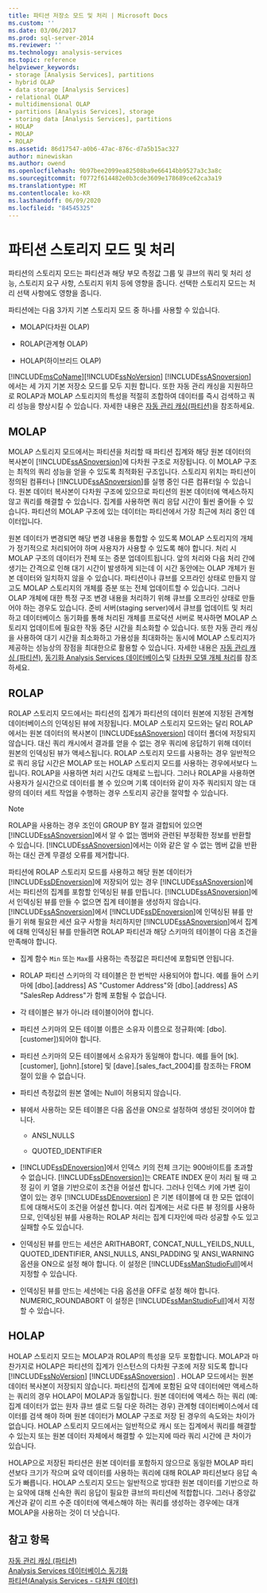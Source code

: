 ```yaml
---
title: 파티션 저장소 모드 및 처리 | Microsoft Docs
ms.custom: ''
ms.date: 03/06/2017
ms.prod: sql-server-2014
ms.reviewer: ''
ms.technology: analysis-services
ms.topic: reference
helpviewer_keywords:
- storage [Analysis Services], partitions
- hybrid OLAP
- data storage [Analysis Services]
- relational OLAP
- multidimensional OLAP
- partitions [Analysis Services], storage
- storing data [Analysis Services], partitions
- HOLAP
- MOLAP
- ROLAP
ms.assetid: 86d17547-a0b6-47ac-876c-d7a5b15ac327
author: minewiskan
ms.author: owend
ms.openlocfilehash: 9b97bee2099ea82508ba9e66414bb9527a3c3a8c
ms.sourcegitcommit: f0772f614482e0b3cde3609e178689ce62ca3a19
ms.translationtype: MT
ms.contentlocale: ko-KR
ms.lasthandoff: 06/09/2020
ms.locfileid: "84545325"
---
```

# <a name="partition-storage-modes-and-processing"></a>파티션 스토리지 모드 및 처리
  파티션의 스토리지 모드는 파티션과 해당 부모 측정값 그룹 및 큐브의 쿼리 및 처리 성능, 스토리지 요구 사항, 스토리지 위치 등에 영향을 줍니다. 선택한 스토리지 모드는 처리 선택 사항에도 영향을 줍니다.  
  
 파티션에는 다음 3가지 기본 스토리지 모드 중 하나를 사용할 수 있습니다.  
  
-   MOLAP(다차원 OLAP)  
  
-   ROLAP(관계형 OLAP)  
  
-   HOLAP(하이브리드 OLAP)  
  
 [!INCLUDE[msCoName](../../includes/msconame-md.md)][!INCLUDE[ssNoVersion](../../includes/ssnoversion-md.md)] [!INCLUDE[ssASnoversion](../../includes/ssasnoversion-md.md)] 에서는 세 가지 기본 저장소 모드를 모두 지원 합니다. 또한 자동 관리 캐싱을 지원하므로 ROLAP과 MOLAP 스토리지의 특성을 적절히 조합하여 데이터를 즉시 검색하고 쿼리 성능을 향상시킬 수 있습니다. 자세한 내용은 [자동 관리 캐싱&#40;파티션&#41;](partitions-proactive-caching.md)을 참조하세요.  
  
## <a name="molap"></a>MOLAP  
 MOLAP 스토리지 모드에서는 파티션을 처리할 때 파티션 집계와 해당 원본 데이터의 복사본이 [!INCLUDE[ssASnoversion](../../includes/ssasnoversion-md.md)]에 다차원 구조로 저장됩니다. 이 MOLAP 구조는 최적의 쿼리 성능을 얻을 수 있도록 최적화된 구조입니다. 스토리지 위치는 파티션이 정의된 컴퓨터나 [!INCLUDE[ssASnoversion](../../includes/ssasnoversion-md.md)]를 실행 중인 다른 컴퓨터일 수 있습니다. 원본 데이터 복사본이 다차원 구조에 있으므로 파티션의 원본 데이터에 액세스하지 않고 쿼리를 해결할 수 있습니다. 집계를 사용하면 쿼리 응답 시간이 훨씬 줄어들 수 있습니다. 파티션의 MOLAP 구조에 있는 데이터는 파티션에서 가장 최근에 처리 중인 데이터입니다.  
  
 원본 데이터가 변경되면 해당 변경 내용을 통합할 수 있도록 MOLAP 스토리지의 개체가 정기적으로 처리되어야 하며 사용자가 사용할 수 있도록 해야 합니다. 처리 시 MOLAP 구조의 데이터가 전체 또는 증분 업데이트됩니다. 앞의 처리와 다음 처리 간에 생기는 간격으로 인해 대기 시간이 발생하게 되는데 이 시간 동안에는 OLAP 개체가 원본 데이터와 일치하지 않을 수 있습니다. 파티션이나 큐브를 오프라인 상태로 만들지 않고도 MOLAP 스토리지의 개체를 증분 또는 전체 업데이트할 수 있습니다. 그러나 OLAP 개체에 대한 특정 구조 변경 내용을 처리하기 위해 큐브를 오프라인 상태로 만들어야 하는 경우도 있습니다. 준비 서버(staging server)에서 큐브를 업데이트 및 처리하고 데이터베이스 동기화를 통해 처리된 개체를 프로덕션 서버로 복사하면 MOLAP 스토리지 업데이트에 필요한 작동 중단 시간을 최소화할 수 있습니다. 또한 자동 관리 캐싱을 사용하여 대기 시간을 최소화하고 가용성을 최대화하는 동시에 MOLAP 스토리지가 제공하는 성능상의 장점을 최대한으로 활용할 수 있습니다. 자세한 내용은 [자동 관리 캐싱 &#40;파티션&#41;](partitions-proactive-caching.md), [동기화 Analysis Services 데이터베이스](../multidimensional-models/synchronize-analysis-services-databases.md)및 [다차원 모델 개체 처리](../multidimensional-models/processing-a-multidimensional-model-analysis-services.md)를 참조 하세요.  
  
## <a name="rolap"></a>ROLAP  
 ROLAP 스토리지 모드에서는 파티션의 집계가 파티션의 데이터 원본에 지정된 관계형 데이터베이스의 인덱싱된 뷰에 저장됩니다. MOLAP 스토리지 모드와는 달리 ROLAP에서는 원본 데이터의 복사본이 [!INCLUDE[ssASnoversion](../../includes/ssasnoversion-md.md)] 데이터 폴더에 저장되지 않습니다. 대신 쿼리 캐시에서 결과를 얻을 수 없는 경우 쿼리에 응답하기 위해 데이터 원본의 인덱싱된 뷰가 액세스됩니다. ROLAP 스토리지 모드를 사용하는 경우 일반적으로 쿼리 응답 시간은 MOLAP 또는 HOLAP 스토리지 모드를 사용하는 경우에서보다 느립니다. ROLAP을 사용하면 처리 시간도 대체로 느립니다. 그러나 ROLAP을 사용하면 사용자가 실시간으로 데이터를 볼 수 있으며 기록 데이터와 같이 자주 쿼리되지 않는 대량의 데이터 세트 작업을 수행하는 경우 스토리지 공간을 절약할 수 있습니다.  
  
> [!NOTE]  
>  ROLAP을 사용하는 경우 조인이 GROUP BY 절과 결합되어 있으면 [!INCLUDE[ssASnoversion](../../includes/ssasnoversion-md.md)]에서 알 수 없는 멤버와 관련된 부정확한 정보를 반환할 수 있습니다. [!INCLUDE[ssASnoversion](../../includes/ssasnoversion-md.md)]에서는 이와 같은 알 수 없는 멤버 값을 반환하는 대신 관계 무결성 오류를 제거합니다.  
  
 파티션에 ROLAP 스토리지 모드를 사용하고 해당 원본 데이터가 [!INCLUDE[ssDEnoversion](../../includes/ssdenoversion-md.md)]에 저장되어 있는 경우 [!INCLUDE[ssASnoversion](../../includes/ssasnoversion-md.md)]에서는 파티션의 집계를 포함할 인덱싱된 뷰를 만듭니다. [!INCLUDE[ssASnoversion](../../includes/ssasnoversion-md.md)]에서 인덱싱된 뷰를 만들 수 없으면 집계 테이블을 생성하지 않습니다. [!INCLUDE[ssASnoversion](../../includes/ssasnoversion-md.md)]에서 [!INCLUDE[ssDEnoversion](../../includes/ssdenoversion-md.md)]에 인덱싱된 뷰를 만들기 위해 필요한 세션 요구 사항을 처리하지만 [!INCLUDE[ssASnoversion](../../includes/ssasnoversion-md.md)]에서 집계에 대해 인덱싱된 뷰를 만들려면 ROLAP 파티션과 해당 스키마의 테이블이 다음 조건을 만족해야 합니다.  
  
-   집계 함수 `Min` 또는 `Max`를 사용하는 측정값은 파티션에 포함되면 안됩니다.  
  
-   ROLAP 파티션 스키마의 각 테이블은 한 번씩만 사용되어야 합니다. 예를 들어 스키마에 [dbo].[address] AS "Customer Address"와 [dbo].[address] AS "SalesRep Address"가 함께 포함될 수 없습니다.  
  
-   각 테이블은 뷰가 아니라 테이블이어야 합니다.  
  
-   파티션 스키마의 모든 테이블 이름은 소유자 이름으로 정규화(예: [dbo].[customer])되어야 합니다.  
  
-   파티션 스키마의 모든 테이블에서 소유자가 동일해야 합니다. 예를 들어 [tk].[customer], [john].[store] 및 [dave].[sales_fact_2004]를 참조하는 FROM 절이 있을 수 없습니다.  
  
-   파티션 측정값의 원본 열에는 Null이 허용되지 않습니다.  
  
-   뷰에서 사용하는 모든 테이블은 다음 옵션을 ON으로 설정하여 생성된 것이어야 합니다.  
  
    -   ANSI_NULLS  
  
    -   QUOTED_IDENTIFIER  
  
-   [!INCLUDE[ssDEnoversion](../../includes/ssdenoversion-md.md)]에서 인덱스 키의 전체 크기는 900바이트를 초과할 수 없습니다. [!INCLUDE[ssDEnoversion](../../includes/ssdenoversion-md.md)]는 CREATE INDEX 문이 처리 될 때 고정 길이 키 열을 기반으로이 조건을 어설션 합니다. 그러나 인덱스 키에 가변 길이 열이 있는 경우 [!INCLUDE[ssDEnoversion](../../includes/ssdenoversion-md.md)] 은 기본 테이블에 대 한 모든 업데이트에 대해서도이 조건을 어설션 합니다. 여러 집계에는 서로 다른 뷰 정의를 사용하므로, 인덱싱된 뷰를 사용하는 ROLAP 처리는 집계 디자인에 따라 성공할 수도 있고 실패할 수도 있습니다.  
  
-   인덱싱된 뷰를 만드는 세션은 ARITHABORT, CONCAT_NULL_YEILDS_NULL, QUOTED_IDENTIFIER, ANSI_NULLS, ANSI_PADDING 및 ANSI_WARNING 옵션을 ON으로 설정 해야 합니다. 이 설정은 [!INCLUDE[ssManStudioFull](../../includes/ssmanstudiofull-md.md)]에서 지정할 수 있습니다.  
  
-   인덱싱된 뷰를 만드는 세션에는 다음 옵션을 OFF로 설정 해야 합니다. NUMERIC_ROUNDABORT 이 설정은 [!INCLUDE[ssManStudioFull](../../includes/ssmanstudiofull-md.md)]에서 지정할 수 있습니다.  
  
## <a name="holap"></a>HOLAP  
 HOLAP 스토리지 모드는 MOLAP과 ROLAP의 특성을 모두 포함합니다. MOLAP과 마찬가지로 HOLAP은 파티션의 집계가 인스턴스의 다차원 구조에 저장 되도록 합니다 [!INCLUDE[ssNoVersion](../../includes/ssnoversion-md.md)] [!INCLUDE[ssASnoversion](../../includes/ssasnoversion-md.md)] . HOLAP 모드에서는 원본 데이터 복사본이 저장되지 않습니다. 파티션의 집계에 포함된 요약 데이터에만 액세스하는 쿼리의 경우 HOLAP이 MOLAP과 동일합니다. 원본 데이터에 액세스 하는 쿼리 (예: 집계 데이터가 없는 원자 큐브 셀로 드릴 다운 하려는 경우) 관계형 데이터베이스에서 데이터를 검색 해야 하며 원본 데이터가 MOLAP 구조로 저장 된 경우의 속도와는 차이가 없습니다. HOLAP 스토리지 모드에서는 일반적으로 캐시 또는 집계에서 쿼리를 해결할 수 있는지 또는 원본 데이터 자체에서 해결할 수 있는지에 따라 쿼리 시간에 큰 차이가 있습니다.  
  
 HOLAP으로 저장된 파티션은 원본 데이터를 포함하지 않으므로 동일한 MOLAP 파티션보다 크기가 작으며 요약 데이터를 사용하는 쿼리에 대해 ROLAP 파티션보다 응답 속도가 빠릅니다. HOLAP 스토리지 모드는 일반적으로 방대한 원본 데이터를 기반으로 하는 요약에 대해 신속한 쿼리 응답이 필요한 큐브의 파티션에 적합합니다. 그러나 중앙값 계산과 같이 리프 수준 데이터에 액세스해야 하는 쿼리를 생성하는 경우에는 대개 MOLAP을 사용하는 것이 더 낫습니다.  
  
## <a name="see-also"></a>참고 항목  
 [자동 관리 캐싱 &#40;파티션&#41;](partitions-proactive-caching.md)   
 [Analysis Services 데이터베이스 동기화](../multidimensional-models/synchronize-analysis-services-databases.md)   
 [파티션&#40;Analysis Services - 다차원 데이터&#41;](partitions-analysis-services-multidimensional-data.md)  
  
  
